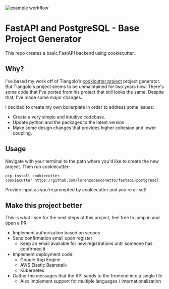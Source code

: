 ![example workflow](https://github.com/lorenzocesconetto/fastapi-postgresql/actions/workflows/actions.yml/badge.svg)

# FastAPI and PostgreSQL - Base Project Generator

This repo creates a basic FastAPI backend using cookiecutter.

## Why?

I've based my work off of Tiangolo's [cookicutter project](https://github.com/tiangolo/full-stack-fastapi-postgresql) project generator. But Tiangolo's project seems to be unmaintained for two years now. There's some code that I've ported from his project that still looks the same. Despite that, I've made some major changes.

I decided to create my own boilerplate in order to address some issues:
- Create a very simple and intuitive codebase.
- Update python and the packages to the latest version.
- Make some design changes that provides higher cohesion and lower coupling.

## Usage

Navigate with your terminal to the path where you'd like to create the new project.
Then run cookiecutter:
```
pip install cookiecutter
cookiecutter https://github.com/lorenzocesconetto/fastapi-postgresql
```

Provide input as you're prompted by cookiecutter and you're all set!

## Make this project better

This is what I see for the next steps of this project, feel free to jump in and open a PR:

- Implement authorization based on scopes
- Send confirmation email upon register
    - Keep an email available for new registrations until someone has confirmed it
- Implement deployment code:
    - Google App Engine
    - AWS Elastic Beanstalk
    - Kubernetes
- Gather the messages that the API sends to the frontend into a single file
    - Also implement support for multiple languages / internationalization

